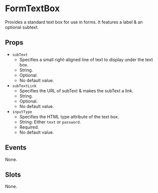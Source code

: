 # FormTextBox

Provides a standard text box for use in forms.
It features a label & an optional subtext.

## Props

- `subText`
    - Specifies a small right-aligned line of text to display under the text box.
    - String.
    - Optional.
    - No default value.
- `subTextLink`
    - Specifies the URL of subText & makes the subText a link.
    - String.
    - Optional.
    - No default value.
- `inputType`
    - Specifies the HTML type attribute of the text box.
    - String: Either `text` or `password`.
    - Required.
    - No default value.

## Events

None.

## Slots

None.

